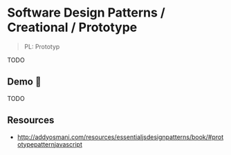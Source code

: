 # Software Design Patterns / Creational / Prototype

> PL: Prototyp

TODO

## Demo 🎉

TODO

## Resources

* <http://addyosmani.com/resources/essentialjsdesignpatterns/book/#prototypepatternjavascript>
